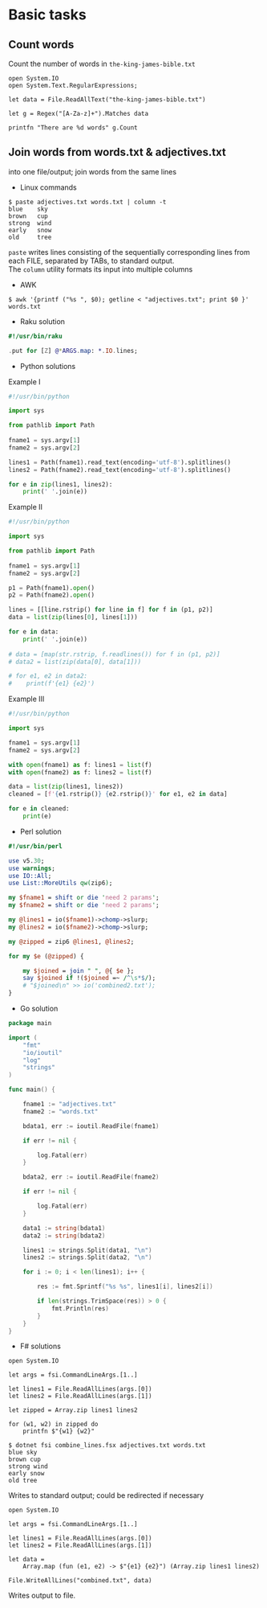 # Basic tasks

## Count words

Count the number of words in `the-king-james-bible.txt`  

```F#
open System.IO
open System.Text.RegularExpressions;

let data = File.ReadAllText("the-king-james-bible.txt")

let g = Regex("[A-Za-z]+").Matches data

printfn "There are %d words" g.Count
```


## Join words from words.txt & adjectives.txt 
into one file/output; join words from the same lines

- Linux commands

```console
$ paste adjectives.txt words.txt | column -t
blue    sky
brown   cup
strong  wind
early   snow
old     tree
```
`paste`  writes lines consisting of the sequentially corresponding lines
from each FILE, separated by TABs, to standard output.  
The `column` utility formats its input into multiple columns  

- AWK 

```console
$ awk '{printf ("%s ", $0); getline < "adjectives.txt"; print $0 }' words.txt
```

- Raku solution

```raku
#!/usr/bin/raku

.put for [Z] @*ARGS.map: *.IO.lines;
```

- Python solutions

Example I

```python
#!/usr/bin/python

import sys

from pathlib import Path
 
fname1 = sys.argv[1]
fname2 = sys.argv[2]

lines1 = Path(fname1).read_text(encoding='utf-8').splitlines()
lines2 = Path(fname2).read_text(encoding='utf-8').splitlines()

for e in zip(lines1, lines2):
    print(' '.join(e))
```

Example II

```python
#!/usr/bin/python

import sys

from pathlib import Path
 
fname1 = sys.argv[1]
fname2 = sys.argv[2]

p1 = Path(fname1).open()
p2 = Path(fname2).open()

lines = [[line.rstrip() for line in f] for f in (p1, p2)]
data = list(zip(lines[0], lines[1]))

for e in data:
    print(' '.join(e))
    
# data = [map(str.rstrip, f.readlines()) for f in (p1, p2)]
# data2 = list(zip(data[0], data[1]))

# for e1, e2 in data2:
#    print(f'{e1} {e2}')    
```

Example III

```python
#!/usr/bin/python

import sys

fname1 = sys.argv[1]
fname2 = sys.argv[2]

with open(fname1) as f: lines1 = list(f) 
with open(fname2) as f: lines2 = list(f) 

data = list(zip(lines1, lines2))
cleaned = [f'{e1.rstrip()} {e2.rstrip()}' for e1, e2 in data]

for e in cleaned:
    print(e)    
```

- Perl solution

```perl
#!/usr/bin/perl 

use v5.30;
use warnings;
use IO::All;
use List::MoreUtils qw(zip6);

my $fname1 = shift or die 'need 2 params';
my $fname2 = shift or die 'need 2 params';

my @lines1 = io($fname1)->chomp->slurp; 
my @lines2 = io($fname2)->chomp->slurp; 

my @zipped = zip6 @lines1, @lines2;

for my $e (@zipped) {

    my $joined = join " ", @{ $e };
    say $joined if !($joined =~ /^\s*$/);
    # "$joined\n" >> io('combined2.txt');
}
```

- Go solution 

```Go
package main

import (
	"fmt"
	"io/ioutil"
	"log"
	"strings"
)

func main() {

	fname1 := "adjectives.txt"
	fname2 := "words.txt"

	bdata1, err := ioutil.ReadFile(fname1)

	if err != nil {

		log.Fatal(err)
	}

	bdata2, err := ioutil.ReadFile(fname2)

	if err != nil {

		log.Fatal(err)
	}

	data1 := string(bdata1)
	data2 := string(bdata2)

	lines1 := strings.Split(data1, "\n")
	lines2 := strings.Split(data2, "\n")

	for i := 0; i < len(lines1); i++ {

		res := fmt.Sprintf("%s %s", lines1[i], lines2[i])

		if len(strings.TrimSpace(res)) > 0 {
			fmt.Println(res)
		}
	}
}
```

- F# solutions

```F#
open System.IO

let args = fsi.CommandLineArgs.[1..] 

let lines1 = File.ReadAllLines(args.[0])
let lines2 = File.ReadAllLines(args.[1])

let zipped = Array.zip lines1 lines2

for (w1, w2) in zipped do
    printfn $"{w1} {w2}"
```

```console
$ dotnet fsi combine_lines.fsx adjectives.txt words.txt
blue sky
brown cup
strong wind
early snow
old tree
```

Writes to standard output; could be redirected if necessary 

```F#
open System.IO

let args = fsi.CommandLineArgs.[1..] 

let lines1 = File.ReadAllLines(args.[0])
let lines2 = File.ReadAllLines(args.[1])

let data =
    Array.map (fun (e1, e2) -> $"{e1} {e2}") (Array.zip lines1 lines2)

File.WriteAllLines("combined.txt", data)
```

Writes output to file.
